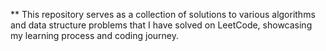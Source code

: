 ** This repository serves as a collection of solutions to various algorithms and data structure problems that I have solved on LeetCode, showcasing my learning process and coding journey.
